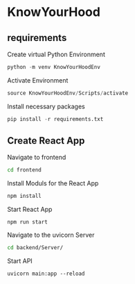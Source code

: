 # KnowYourHood

## requirements

Create virtual Python Environment

```python
python -m venv KnowYourHoodEnv
```

Activate Environment

```python
source KnowYourHoodEnv/Scripts/activate
```

Install necessary packages

```python
pip install -r requirements.txt
```

## Create React App

Navigate to frontend

```bash
cd frontend
```

Install Moduls for the React App

```bash
npm install
```

Start React App

```npm
npm run start
```

Navigate to the uvicorn Server

```bash
cd backend/Server/
```

Start API

```b
uvicorn main:app --reload
```
